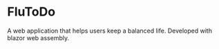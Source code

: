 # FluToDo
A web application that helps users keep a balanced life. Developed with blazor web assembly.
